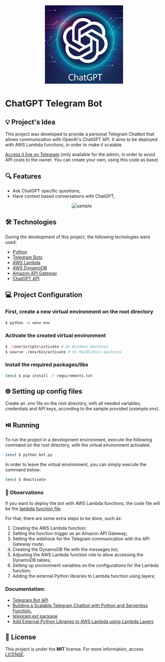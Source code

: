 <h1 align="center"><img alt="ChatGPT Telegram Bot" title="ChatGPT Telegram Bot" src=".github/logo.png" width="250" /></h1>

# ChatGPT Telegram Bot

## 💡 Project's Idea

This project was developed to provide a personal Telegram Chatbot that allows communication with OpenAI's ChatGPT API. It aims to be deployed with AWS Lambda functions, in order to make it scalable.

[Access it live on Telegram](https://t.me/personal_telegram_chatgpt_bot) (only available for the admin, in order to avoid API costs to the owner. You can create your own, using this code as base)

## 🔍 Features

* Ask ChatGPT specific questions;
* Have context based conversations with ChatGPT;

<p align="center">
    <img src=".github/sample.gif" alt="sample" />&emsp;
</p>

## 🛠 Technologies

During the development of this project, the following techologies were used:

- [Python](https://www.python.org/)
- [Telegram Bots](https://core.telegram.org/bots)
- [AWS Lambda](https://aws.amazon.com/pt/lambda/)
- [AWS DynamoDB](https://aws.amazon.com/pt/dynamodb/)
- [Amazon API Gateway](https://aws.amazon.com/pt/api-gateway/)
- [ChatGPT API](https://openai.com/blog/introducing-chatgpt-and-whisper-apis)

## 💻 Project Configuration

### First, create a new virtual environment on the root directory

```bash
$ python -m venv env
```

### Activate the created virtual environment

```bash
$ .\env\Scripts\activate # On Windows machines
$ source ./env/bin/activate # On MacOS/Unix machines
```

### Install the required packages/libs

```bash
(env) $ pip install -r requirements.txt
```

## 🌐 Setting up config files

Create an *.env* file on the root directory, with all needed variables, credentials and API keys, according to the sample provided (*example.env*).

## ⏯️ Running

To run the project in a development environment, execute the following command on the root directory, with the virtual environment activated.

```bash
(env) $ python bot.py
```

In order to leave the virtual environment, you can simply execute the command below:

```bash
(env) $ deactivate
```

### 👀 Observations

If you want to deploy the bot with AWS Lambda functions, the code file will be the [lambda function file](./lambda_function.py).

For that, there are some extra steps to be done, such as:

1. Creating the AWS Lambda function;
2. Setting the function trigger as an Amazon API Gateway;
3. Setting the webhook for the Telegram communication with the API Gateway route;
4. Creating the DynamoDB file with the messages list;
5. Adjusting the AWS Lambda function role to allow accessing the DynamoDB tables;
6. Setting up environment variables on the configurations for the Lambda function;
7. Adding the external Python libraries to Lambda function using layers;

### Documentation:
* [Telegram Bot API](https://core.telegram.org/bots/api)
* [Building a Scalable Telegram Chatbot with Python and Serverless Function.](https://awstip.com/building-a-scalable-telegram-chatbot-with-python-and-serverless-function-eed20902ac1f)
* [telegram.ext package](https://python-telegram-bot.readthedocs.io/en/stable/telegram.ext.html)
* [Add External Python Libraries to AWS Lambda using Lambda Layers](https://www.linkedin.com/pulse/add-external-python-libraries-aws-lambda-using-layers-gabe-olokun/)

## 📄 License

This project is under the **MIT** license. For more information, access [LICENSE](./LICENSE).
